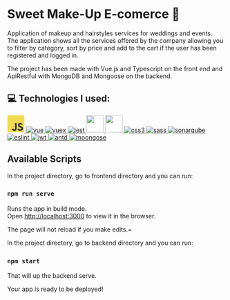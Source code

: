 # Sweet Make-Up E-comerce ​💇‍

Application of makeup and hairstyles services for weddings and events.
The application shows all the services offered by the company allowing you to filter by category, sort by price and add
to the cart if the user has been registered and logged in.


The project has been made with Vue.js and Typescript on the front end and ApiRestful with MongoDB and Mongoose on the backend.

## 💻 Technologies I used:


<p> 
   <a href="https://developer.mozilla.org/en-US/docs/Web/JavaScript" target="_blank"> 
    <img src="https://raw.githubusercontent.com/devicons/devicon/master/icons/javascript/javascript-original.svg" alt="javascript" width="40" height="40"/> 
  </a> 
   <a href="https://vuejs.org/" target="_blank"> 
    <img src="https://vuejs.org/images/logo.svg" alt="vue" width="65" height="40"/> 
  </a> 
  <a href="https://vuex.vuejs.org/" target="_blank"> 
    <img src="https://user-images.githubusercontent.com/7110136/29002857-9e802f08-7ab4-11e7-9c31-604b5d0d0c19.png" alt="vuex" width="40" height="40"/> 
  </a> 
  <a href="https://jestjs.io" target="_blank"> 
    <img src="https://www.vectorlogo.zone/logos/jestjsio/jestjsio-icon.svg" alt="jest" width="40" height="40"/> 
  </a> 
  <a href="https://github.com/" target="_blank">
    <img src="https://raw.githubusercontent.com/rahulbanerjee26/githubAboutMeGenerator/main/icons/github.svg" width="40" height="40">
  </a>
  <a href="https://git-scm.com/" target="_blank">
    <img src="https://raw.githubusercontent.com/rahulbanerjee26/githubAboutMeGenerator/main/icons/git.svg" width="40" height="40">
  </a>
  <a href="https://www.w3schools.com/css/" target="_blank"> 
    <img src="https://external-content.duckduckgo.com/iu/?u=https%3A%2F%2Fcdn1.iconfinder.com%2Fdata%2Ficons%2Flogotypes%2F32%2Fbadge-css-3-512.png&f=1&nofb=1" alt="css3" width="40" height="40"/>
  </a>
  <a href="https://sass-lang.com/" target="_blank"> 
    <img src="https://sass-lang.com/assets/img/logos/logo-b6e1ef6e.svg" alt="sass" width="40" height="40"/> 
   </a>
   <a href="https://www.sonarqube.org/" target="_blank"> 
    <img src="https://encrypted-tbn0.gstatic.com/images?q=tbn:ANd9GcQO0yEhvvnlyrgcg3uHSsRBhehjzhs-WXGte9NyDRM0LsscmgtxHIT4vHU9B8hemUmhSrc&usqp=CAU" alt="sonarqube" width="40" height="40"/> 
   </a>
   <a href="https://eslint.org/" target="_blank"> 
    <img src="https://d33wubrfki0l68.cloudfront.net/204482ca413433c80cd14fe369e2181dd97a2a40/092e2/assets/img/logo.svg" alt="eslint" width="40" height="40"/> 
   </a>
    <a href="https://jwt.io/" target="_blank"> 
    <img src="https://jwt.io/img/logo.svg" alt="jwt" width="40" height="40"/> 
   </a>
   <a href="https://ant.design/" target="_blank"> 
    <img src="https://gw.alipayobjects.com/zos/rmsportal/rlpTLlbMzTNYuZGGCVYM.png" alt="antd" width="40" height="40"/> 
   </a>
    <a href="mongoosejs.com" target="_blank"> 
    <img src="https://mongoosejs.com/docs/images/mongoose5_62x30_transparent.png" alt="moongose" width="65" height="40"/> 
   </a>
</p>

## Available Scripts

In the project directory, go to frontend directory and you can run:

### `npm run serve`

Runs the app in build mode.\
Open [http://localhost:3000](http://localhost:3000) to view it in the browser.

The page will not reload if you make edits.\=

In the project directory, go to backend directory and you can run:

### `npm start`

That will up the backend serve.

Your app is ready to be deployed!
